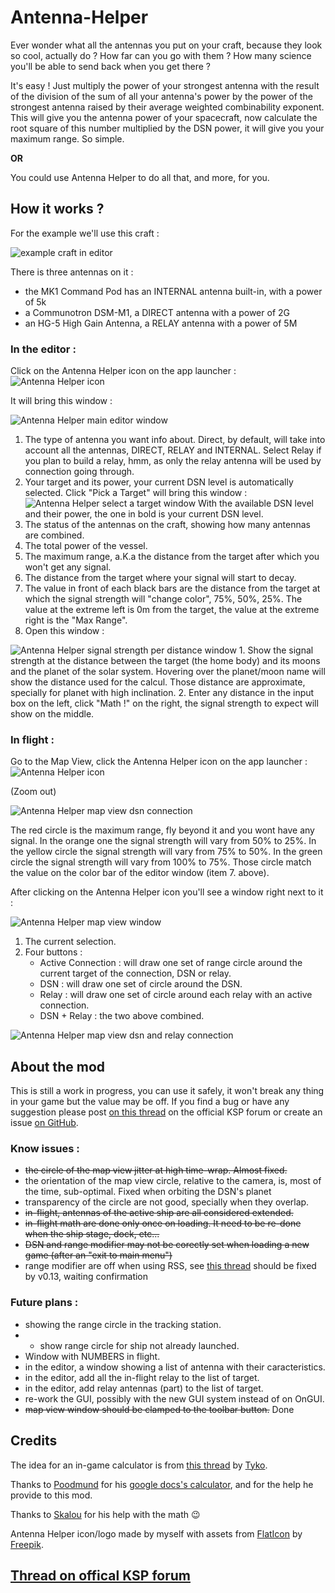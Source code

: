 # Antenna-Helper

Ever wonder what all the antennas you put on your craft, because they look so cool, actually do ? How far can you go with them ? How many science you'll be able to send back when you get there ?

It's easy ! Just multiply the power of your strongest antenna with the result of the division of the sum of all your antenna's power by the power of the strongest antenna raised by their average weighted combinability exponent. This will give you the antenna power of your spacecraft, now calculate the root square of this number multiplied by the DSN power, it will give you your maximum range. So simple.

**OR**

You could use Antenna Helper to do all that, and more, for you.



## How it works ?

For the example we'll use this craft :

![example craft in editor](https://i.imgur.com/mpTWdHv.png)

There is three antennas on it : 
* the MK1 Command Pod has an INTERNAL antenna built-in, with a power of 5k
* a Communotron DSM-M1, a DIRECT antenna with a power of 2G
* an HG-5 High Gain Antenna, a RELAY antenna with a power of 5M


### In the editor : 

Click on the Antenna Helper icon on the app launcher : ![Antenna Helper icon](https://i.imgur.com/BXuEy3o.png)

It will bring this window : 

![Antenna Helper main editor window](https://i.imgur.com/Rk2JQu4.png)

1. The type of antenna you want info about. Direct, by default, will take into account all the antennas, DIRECT, RELAY and INTERNAL. Select Relay if you plan to build a relay, hmm, as only the relay antenna will be used by connection going through.
2. Your target and its power, your current DSN level is automatically selected. Click "Pick a Target" will bring this window :
![Antenna Helper select a target window](https://i.imgur.com/APtsurH.png)
With the available DSN level and their power, the one in bold is your current DSN level.
3. The status of the antennas on the craft, showing how many antennas are combined.
4. The total power of the vessel.
5. The maximum range, a.K.a the distance from the target after which you won't get any signal.
6. The distance from the target where your signal will start to decay.
7. The value in front of each black bars are the distance from the target at which the signal strength will "change color", 75%, 50%, 25%. The value at the extreme left is 0m from the target, the value at the extreme right is the "Max Range".
8. Open this window :

![Antenna Helper signal strength per distance window](https://i.imgur.com/XgaNVCd.png)
        1. Show the signal strength at the distance between the target (the home body) and its moons and the planet of the solar system. Hovering over the planet/moon name will show the distance used for the calcul. Those distance are approximate, specially for planet with high inclination.
        2. Enter any distance in the input box on the left, click "Math !" on the right, the signal strength to expect will show on the middle.


### In flight :

Go to the Map View, click the Antenna Helper icon on the app launcher : ![Antenna Helper icon](https://i.imgur.com/BXuEy3o.png)

(Zoom out)

![Antenna Helper map view dsn connection](https://i.imgur.com/N1uJ103.png)

The red circle is the maximum range, fly beyond it and you wont have any signal.
In the orange one the signal strength will vary from 50% to 25%.
In the yellow circle the signal strength will vary from 75% to 50%.
In the green circle the signal strength will vary from 100% to 75%.
Those circle match the value on the color bar of the editor window (item 7. above).

After clicking on the Antenna Helper icon you'll see a window right next to it : 

![Antenna Helper map view window](https://i.imgur.com/AQMotEv.png)

1. The current selection.
2. Four buttons :
    * Active Connection : will draw one set of range circle around the current target of the connection, DSN or relay.
	* DSN : will draw one set of circle around the DSN.
	* Relay : will draw one set of circle around each relay with an active connection.
	* DSN + Relay : the two above combined.

![Antenna Helper map view dsn and relay connection](https://i.imgur.com/NPIFmOD.png)




## About the mod

This is still a work in progress, you can use it safely, it won't break any thing in your game but the value may be off. If you find a bug or have any suggestion please post [on this thread](https://forum.kerbalspaceprogram.com/index.php?/topic/156122-wip122-to-131-antenna-helper-in-game-antennas-range-calculation-v07-7-oct-2017/) on the official KSP forum or create an issue [on GitHub](https://github.com/Li0n-0/Antenna-Helper).

### Know issues :

* ~~the circle of the map view jitter at high time-wrap. Almost fixed.~~
* the orientation of the map view circle, relative to the camera, is, most of the time, sub-optimal. Fixed when orbiting the DSN's planet
* transparency of the circle are not good, specially when they overlap.
* ~~in-flight, antennas of the active ship are all considered extended.~~
* ~~in-flight math are done only once on loading. It need to be re-done when the ship stage, dock, etc...~~
* ~~DSN and range modifier may not be corectly set when loading a new game (after an "exit to main menu")~~
* range modifier are off when using RSS, see [this thread](https://forum.kerbalspaceprogram.com/index.php?/topic/156122-wip131-antenna-helper-in-game-antennas-range-calculation-v09-8-dec-2017/&do=findComment&comment=3240861) should be fixed by v0.13, waiting confirmation

### Future plans :

* showing the range circle in the tracking station.
* + show range circle for ship not already launched.
* Window with NUMBERS in flight.
* in the editor, a window showing a list of antenna with their caracteristics.
* in the editor, add all the in-flight relay to the list of target.
* in the editor, add relay antennas (part) to the list of target.
* re-work the GUI, possibly with the new GUI system instead of on OnGUI.
* ~~map view window should be clamped to the toolbar button.~~ Done


## Credits

The idea for an in-game calculator is from [this thread](https://forum.kerbalspaceprogram.com/index.php?/topic/153155-mod-idea-in-game-antenna-strength-calculater/) by [Tyko](https://forum.kerbalspaceprogram.com/index.php?/profile/164179-tyko/).

Thanks to [Poodmund](https://forum.kerbalspaceprogram.com/index.php?/profile/128643-poodmund/) for his [google docs's calculator](https://docs.google.com/spreadsheets/d/1qIgFB8OXnlgpPCGsxv7JYUYQq5O671IcZXpumVaStek/edit?usp=sharing), and for the help he provide to this mod.

Thanks to [Skalou](https://forum.kerbalspaceprogram.com/index.php?/profile/133496-skalou/) for his help with the math :wink:

Antenna Helper icon/logo made by myself with assets from [FlatIcon](https://www.flaticon.com) by [Freepik](https://www.flaticon.com/authors/freepik).

## [Thread on offical KSP forum](https://forum.kerbalspaceprogram.com/index.php?/topic/156122-wip131-antenna-helper-in-game-antennas-range-calculation-v08-17-nov-2017/)

